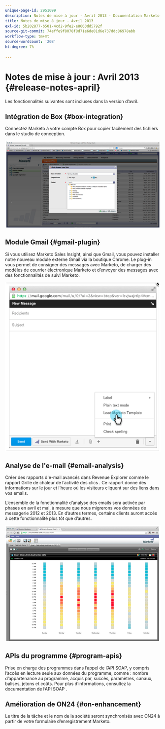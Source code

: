 ```yaml
---
unique-page-id: 2951099
description: Notes de mise à jour - Avril 2013 - Documentation Marketo - Documentation du produit
title: Notes de mise à jour - Avril 2013
exl-id: 5b202877-b501-4cd2-9fe2-e8663dd5792f
source-git-commit: 74effe9f8078f8d71e6de01d6e737ddc86978abb
workflow-type: tm+mt
source-wordcount: '208'
ht-degree: 7%

---
```


# Notes de mise à jour : Avril 2013 {#release-notes-april}

Les fonctionnalités suivantes sont incluses dans la version d’avril.

## Intégration de Box {#box-integration}

Connectez Marketo à votre compte Box pour copier facilement des fichiers dans le studio de conception.

![](assets/image2014-9-22-15-3a47-3a56.png)

## Module Gmail {#gmail-plugin}

Si vous utilisez Marketo Sales Insight, ainsi que Gmail, vous pouvez installer notre nouveau module externe Gmail via la boutique Chrome. Le plug-in vous permet de consigner des messages avec Marketo, de charger des modèles de courrier électronique Marketo et d’envoyer des messages avec des fonctionnalités de suivi Marketo.

![](assets/image2014-9-22-15-3a48-3a57.png)

## Analyse de l&#39;e-mail {#email-analysis}

Créer des rapports d&#39;e-mail avancés dans Revenue Explorer comme le rapport Grille de chaleur de l’activité des clics . Ce rapport donne des informations sur le jour et l’heure où les visiteurs cliquent sur des liens dans vos emails.

L’ensemble de la fonctionnalité d’analyse des emails sera activée par phases en avril et mai, à mesure que nous migrerons vos données de messagerie 2012 et 2013. En d’autres termes, certains clients auront accès à cette fonctionnalité plus tôt que d’autres.

![](assets/image2014-9-22-15-3a49-3a16.png)

## APIs du programme {#program-apis}

Prise en charge des programmes dans l’appel de l’API SOAP, y compris l’accès en lecture seule aux données du programme, comme : nombre d’appartenance au programme, acquis par, succès, paramètres, canaux, balises, jetons et coûts. Pour plus d’informations, consultez la documentation de l’API SOAP .

## Amélioration de ON24 {#on-enhancement}

Le titre de la tâche et le nom de la société seront synchronisés avec ON24 à partir de votre formulaire d’enregistrement Marketo.
